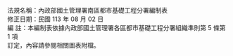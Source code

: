 法規名稱：內政部國土管理署南區都市基礎工程分署編制表  
修正日期：民國 113 年 08 月 02 日  
編 註：本編制表依據內政部國土管理署各區都市基礎工程分署組織準則第 5 條第 1 項  
訂定，內容請參閱相關圖表附檔。  


